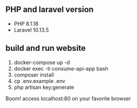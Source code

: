 ## PHP and laravel version
- PHP 8.1.18
- Laravel 10.13.5

## build and run website

1. docker-compose up -d
2. docker exec -ti consume-api-app bash
3. composer install
4. cp .env.example .env
5. php artisan key:generate

Boom! access localhost:80 on your favorite browser